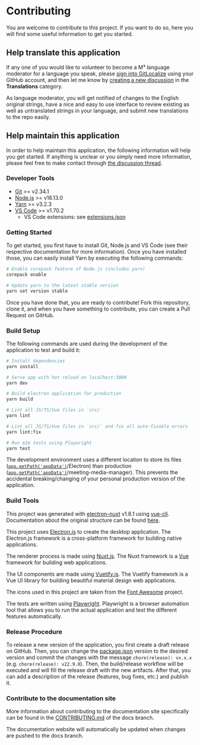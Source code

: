 # Contributing

You are welcome to contribute to this project. If you want to do so, here you will find some useful information to get you started.

## Help translate this application

If any one of you would like to volunteer to become a M³ language moderator for a language you speak, please [sign into GitLocalize](https://gitlocalize.com/) using your GitHub account, and then let me know by [creating a new discussion](https://github.com/sircharlo/meeting-media-manager/discussions/categories/translations) in the **Translations** category.

As language moderator, you will get notified of changes to the English original strings, have a nice and easy to use interface to review existing as well as untranslated strings in your language, and submit new translations to the repo easily.

## Help maintain this application

In order to help maintain this application, the following information will help you get started. If anything is unclear or you simply need more information, please feel free to make contact through [the discussion thread](https://github.com/sircharlo/meeting-media-manager/discussions).

### Developer Tools

- [Git](https://git-scm.com/) >= v2.34.1
- [Node.js](https://nodejs.org/en/) >= v16.13.0
- [Yarn](https://yarnpkg.com/) >= v3.2.3
- [VS Code](https://code.visualstudio.com/) >= v1.70.2
  - VS Code extensions: see [extensions.json](./.vscode/extensions.json)

### Getting Started

To get started, you first have to install Git, Node.js and VS Code (see their respective documentation for more information). Once you have installed those, you can easily install Yarn by executing the following commands:

```bash
# Enable corepack feature of Node.js (includes yarn)
corepack enable

# Update yarn to the latest stable version
yarn set version stable
```

Once you have done that, you are ready to contribute! Fork this repository, clone it, and when you have something to contribute, you can create a Pull Request on GitHub.

### Build Setup

The following commands are used during the development of the application to test and build it:

```bash
# Install dependencies
yarn install

# Serve app with hot reload on localhost:3000
yarn dev

# Build electron application for production
yarn build

# Lint all JS/TS/Vue files in `src/`
yarn lint

# Lint all JS/TS/Vue files in `src/` and fix all auto-fixable errors
yarn lint:fix

# Run e2e tests using Playwright
yarn test
```

The development environment uses a different location to store its files ([`app.getPath('appData')`](https://electronjs.org/docs/api/app#appgetpathname)/Electron) than production ([`app.getPath('appData')`](https://electronjs.org/docs/api/app#appgetpathname)/meeting-media-manager). This prevents the accidental breaking/changing of your personal production version of the application.

### Build Tools

This project was generated with [electron-nuxt](https://github.com/michalzaq12/electron-nuxt) v1.8.1 using [vue-cli](https://github.com/vuejs/vue-cli). Documentation about the original structure can be found [here](https://github.com/michalzaq12/electron-nuxt/blob/master/README.md).

This project uses [Electron.js](https://www.electronjs.org/) to create the desktop application. The Electron.js framework is a cross-platform framework for building native applications.

The renderer process is made using [Nuxt.js](https://nuxtjs.org/). The Nuxt framework is a [Vue](https://v2.vuejs.org/) framework for building web applications.

The UI components are made using [Vuetify.js](https://vuetifyjs.com/en/). The Vuetify framework is a Vue UI library for building beautiful material design web applications.

The icons used in this project are taken from the [Font Awesome](https://fontawesome.com/icons) project.

The tests are written using [Playwright](https://playwright.dev/). Playwright is a browser automation tool that allows you to run the actual application and test the different features automatically.

### Release Procedure

To release a new version of the application, you first create a draft release on GitHub. Then, you can change the [package.json](package.json) version to the desired version and commit the changes with the message `chore(release): vx.x.x` (e.g. `chore(release): v22.9.0`). Then, the build/release workflow will be executed and will fill the release draft with the new artifacts. After that, you can add a description of the release (features, bug fixes, etc.) and publish it.

### Contribute to the documentation site

More information about contributing to the documentation site specifically can be found in the [CONTRIBUTING.md](https://github.com/sircharlo/meeting-media-manager/blob/docs/CONTRIBUTING.md) of the docs branch.

The documentation website will automatically be updated when changes are pushed to the docs branch.
